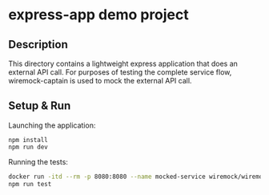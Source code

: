 # express-app demo project

## Description

This directory contains a lightweight express application that does an external API call.
For purposes of testing the complete service flow, wiremock-captain is used to mock the external
API call.

## Setup & Run

Launching the application:

```shell
npm install
npm run dev
```

Running the tests:

```bash
docker run -itd --rm -p 8080:8080 --name mocked-service wiremock/wiremock:2.31.0 --verbose
npm run test
```
